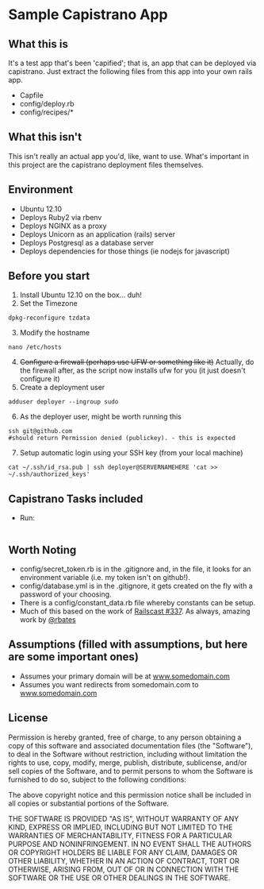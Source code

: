 # Sample Capistrano App

## What this is
It's a test app that's been 'capified'; that is, an app that can be deployed via capistrano. Just extract the following files from this app into your own rails app.
* Capfile
* config/deploy.rb
* config/recipes/*

## What this isn't
This isn't really an actual app you'd, like, want to use. What's important in this project are the capistrano deployment files themselves.

## Environment
 * Ubuntu 12.10
 * Deploys Ruby2 via rbenv
 * Deploys NGINX as a proxy
 * Deploys Unicorn as an application (rails) server
 * Deploys Postgresql as a database server
 * Deploys dependencies for those things (ie nodejs for javascript)

## Before you start
 1. Install Ubuntu 12.10 on the box... duh!
 2. Set the Timezone
 ``` 
 dpkg-reconfigure tzdata
 ```
 3. Modify the hostname
 ```
 nano /etc/hosts
 ```
 4. <del>Configure a firewall (perhaps use UFW or something like it)</del>
 Actually, do the firewall after, as the script now installs ufw for you (it just doesn't configure it)
 5. Create a deployment user
 ```
 adduser deployer --ingroup sudo
 ```
 6. As the deployer user, might be worth running this
 ```
 ssh git@github.com
 #should return Permission denied (publickey). - this is expected
 ```
 7. Setup automatic login using your SSH key (from your local machine)
 ```
 cat ~/.ssh/id_rsa.pub | ssh deployer@SERVERNAMEHERE 'cat >> ~/.ssh/authorized_keys'
 ```

## Capistrano Tasks included
 * Run:
 ```cap -T
 ```

## Worth Noting
* config/secret_token.rb is in the .gitignore and, in the file, it looks for an environment variable (i.e. my token isn't on github!).
* config/database.yml is in the .gitignore, it gets created on the fly with a password of your choosing.
* There is a config/constant_data.rb file whereby constants can be setup.
* Much of this based on the work of [Railscast #337](http://railscasts.com/episodes/337-capistrano-recipes). As always, amazing work by [@rbates](https://twitter.com/rbates)

## Assumptions (filled with assumptions, but here are some important ones)
* Assumes your primary domain will be at www.somedomain.com
* Assumes you want redirects from somedomain.com to www.somedomain.com

## License
Permission is hereby granted, free of charge, to any person obtaining a copy of this software and associated documentation files (the "Software"), to deal in the Software without restriction, including without limitation the rights to use, copy, modify, merge, publish, distribute, sublicense, and/or sell copies of the Software, and to permit persons to whom the Software is furnished to do so, subject to the following conditions:

The above copyright notice and this permission notice shall be included in all copies or substantial portions of the Software.

THE SOFTWARE IS PROVIDED "AS IS", WITHOUT WARRANTY OF ANY KIND, EXPRESS OR IMPLIED, INCLUDING BUT NOT LIMITED TO THE WARRANTIES OF MERCHANTABILITY, FITNESS FOR A PARTICULAR PURPOSE AND NONINFRINGEMENT. IN NO EVENT SHALL THE AUTHORS OR COPYRIGHT HOLDERS BE LIABLE FOR ANY CLAIM, DAMAGES OR OTHER LIABILITY, WHETHER IN AN ACTION OF CONTRACT, TORT OR OTHERWISE, ARISING FROM, OUT OF OR IN CONNECTION WITH THE SOFTWARE OR THE USE OR OTHER DEALINGS IN THE SOFTWARE.